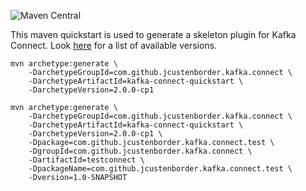 ![Maven Central](https://img.shields.io/maven-central/v/com.github.jcustenborder.kafka.connect/kafka-connect-quickstart.svg)

This maven quickstart is used to generate a skeleton plugin for Kafka Connect. Look 
[here](https://search.maven.org/search?q=g:com.github.jcustenborder.kafka.connect%20AND%20a:kafka-connect-quickstart&core=gav) 
for a list of available versions.


```
mvn archetype:generate \
    -DarchetypeGroupId=com.github.jcustenborder.kafka.connect \
    -DarchetypeArtifactId=kafka-connect-quickstart \
    -DarchetypeVersion=2.0.0-cp1
```

```
mvn archetype:generate \
    -DarchetypeGroupId=com.github.jcustenborder.kafka.connect \
    -DarchetypeArtifactId=kafka-connect-quickstart \
    -DarchetypeVersion=2.0.0-cp1 \
    -Dpackage=com.github.jcustenborder.kafka.connect.test \
    -DgroupId=com.github.jcustenborder.kafka.connect \
    -DartifactId=testconnect \
    -DpackageName=com.github.jcustenborder.kafka.connect.test \
    -Dversion=1.0-SNAPSHOT
```

